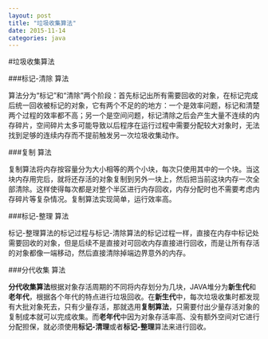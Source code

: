 ```yaml
---
layout: post
title: "垃圾收集算法"
date: 2015-11-14
categories: java
---
```


#垃圾收集算法

###标记-清除 算法

算法分为“标记”和“清除”两个阶段：首先标记出所有需要回收的对象，在标记完成后统一回收被标记的对象，它有两个不足的的地方：一个是效率问题，标记和清楚两个过程的效率都不高；另一个是空间问题，标记清除之后会产生大量不连续的内存碎片，空间碎片太多可能导致以后程序在运行过程中需要分配较大对象时，无法找到足够的连续内存而不提前触发另一次垃圾收集动作。

###复制 算法

复制算法将内存按容量分为大小相等的两个小块，每次只使用其中的一个块。当这块内存用完后，就将还存活的对象复制到另外一块上，然后把当前这块内存一次全部清除。这样使得每次都是对整个半区进行内存回收，内存分配时也不需要考虑内存碎片等复杂情况。复制算法实现简单，运行效率高。

###标记-整理 算法

标记-整理算法的标记过程与标记-清除算法的标记过程一样，直接在内存中标记处需要回收的对象，但是后续不是直接对可回收内存直接进行回收，而是让所有存活的对象都像一端移动，然后直接清除掉端边界意外的内存。

###分代收集 算法

**分代收集算法**根据对象存活周期的不同将内存划分为几块，JAVA堆分为**新生代**和**老年代**，根据各个年代的特点进行垃圾回收。在**新生代**中，每次垃圾收集时都发现有大批对象死去，只有少量存活，那就选用**复制算法**，只需要付出少量存活对象的复制成本就可以完成收集。而**老年代**中因为对象存活率高、没有额外空间对它进行分配担保，就必须使用**标记-清理**或者**标记-整理**算法来进行回收。
